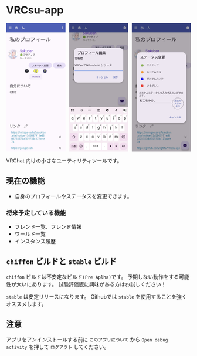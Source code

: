 # VRCsu-app

<div style="display: flex; overflow-x: auto; white-space: nowrap;">
  <img src="images/2025_04_26_14.45.54.jpg" alt="画像1" style="margin-right: 10px; height: 350px;">
  <img src="images/2025_04_26_19.51.19.jpg" alt="画像2" style="margin-right: 10px; height: 350px;">
  <img src="images/2025_04_26_19.51.27.jpg" alt="画像3" style="margin-right: 10px; height: 350px;">
  </div>

VRChat 向けの小さなユーティリティツールです。

## 現在の機能

- 自身のプロフィールやステータスを変更できます。

### 将来予定している機能

- フレンド一覧、フレンド情報
- ワールド一覧
- インスタンス履歴
  
## `chiffon` ビルドと `stable` ビルド

`chiffon` ビルドは不安定なビルド`(Pre Aplha)`です。
予期しない動作をする可能性が大いにあります。
試験評価版に興味がある方はお試しください！

`stable` は安定リリースになります。
Githubでは `stable` を使用することを強くオススメします。

## 注意
アプリをアンインストールする前に `このアプリについて` から `Open debug activity` を押して `ログアウト` してください。
